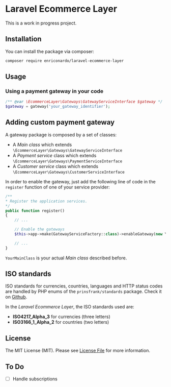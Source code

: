 # Laravel Ecommerce Layer

This is a work in progress project.

## Installation

You can install the package via composer:

```bash
composer require enriconardo/laravel-ecommerce-layer
```

## Usage

### Using a payment gateway in your code

``` php
/** @var \EcommerceLayer\Gateways\GatewayServiceInterface $gateway */
$gateway = gateway('your_gateway_identifier');
```

## Adding custom payment gateway

A gateway package is composed by a set of classes:

- A *Main class* which extends `\EcommerceLayer\Gateways\GatewayServiceInterface`
- A *Payment service* class which extends `\EcommerceLayer\Gateways\PaymentServiceInterface`
- A *Customer service* class which extends `\EcommerceLayer\Gateways\CustomerServiceInterface`

In order to enable the gateway, just add the following line of code in the `register` function of one of your service provider:

``` php
/**
* Register the application services.
*/
public function register()
{
    // ...

    // Enable the gateways
    $this->app->make(GatewayServiceFactory::class)->enableGateway(new YourMainClass);

    // ...
}
```

`YourMainClass` is your actual *Main class* described before.

## ISO standards

ISO standards for currencies, countries, languages and HTTP status codes are handled by PHP enums of the `prinsfrank/standards` package. Check it on [Github](https://github.com/PrinsFrank/standards).

In the *Laravel Ecommerce Layer*, the ISO standards used are:

- **ISO4217_Alpha_3** for currencies (three letters)
- **ISO3166_1_Alpha_2** for countries (two letters)

## License

The MIT License (MIT). Please see [License File](LICENSE.md) for more information.

## To Do

- [ ] Handle subscriptions